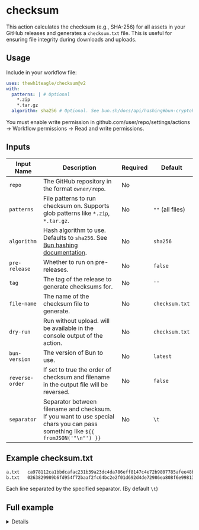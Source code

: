 # checksum

This action calculates the checksum (e.g., SHA-256) for all assets in your GitHub releases and generates a `checksum.txt` file. This is useful for ensuring file integrity during downloads and uploads.

## Usage

Include in your workflow file:

```yml
uses: thewh1teagle/checksum@v2
with:
  patterns: | # Optional
    *.zip
    *.tar.gz
  algorithm: sha256 # Optional. See bun.sh/docs/api/hashing#bun-cryptohasher for supported algorithms
```

You must enable write permission in github.com/user/repo/settings/actions -> Workflow permissions -> Read and write permissions.

## Inputs

| **Input Name** | **Description**                                                                                                                 | **Required** | **Default**      |
| -------------- | ------------------------------------------------------------------------------------------------------------------------------- | ------------ | ---------------- |
| `repo`         | The GitHub repository in the format `owner/repo`.                                                                               | No           |                  |
| `patterns`     | File patterns to run checksum on. Supports glob patterns like `*.zip`, `*.tar.gz`.                                              | No           | `""` (all files) |
| `algorithm`    | Hash algorithm to use. Defaults to `sha256`. See [Bun hashing documentation](https://bun.sh/docs/api/hashing#bun-cryptohasher). | No           | `sha256`         |
| `pre-release`  | Whether to run on pre-releases.                                                                                                 | No           | `false`          |
| `tag`          | The tag of the release to generate checksums for.                                                                               | No           | `''`             |
| `file-name`    | The name of the checksum file to generate.                                                                                      | No           | `checksum.txt`   |
| `dry-run`      | Run without upload. will be available in the console output of the action.                                                      | No           | `checksum.txt`   |
| `bun-version`  | The version of Bun to use.                                                                                                      | No           | `latest`         |
| `reverse-order`| If set to true the order of checksum and filename in the output file will be reversed.                                          | No           | `false`          |
| `separator`    | Separator between filename and checksum. If you want to use special chars you can pass something like `${{ fromJSON('"\n"') }}` | No           | `\t`             |

## Example checksum.txt

```txt
a.txt	ca978112ca1bbdcafac231b39a23dc4da786eff8147c4e72b9807785afee48bb
b.txt	0263829989b6fd954f72baaf2fc64bc2e2f01d692d4de72986ea808f6e99813f
```

Each line separated by the specified separator. (By default `\t`)

## Full example

<details>

```yml
name: Create checksum.txt

on:
  schedule:
    - cron: "0 1 * * *" # Runs at 1:00 AM UTC daily
  workflow_dispatch:

jobs:
  test:
    runs-on: macos-latest

    steps:
      - name: Run checksum action
        uses: thewh1teagle/checksum@v2
        with:
          patterns: | # Optional
            *.zip
            *.tar.gz
            *.txt
            !b.txt
          algorithm: sha256 # Optional
        env:
          # You must enable write permission in github.com/user/repo/settings/actions -> Workflow permissions -> Read and write permissions
          GH_TOKEN: ${{ secrets.GITHUB_TOKEN }}
```

</details>
